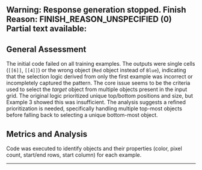 Warning: Response generation stopped. Finish Reason: FINISH_REASON_UNSPECIFIED (0)
Partial text available:
---
## General Assessment

The initial code failed on all training examples. The outputs were single cells (`[[6]]`, `[[4]]`) or the wrong object (`Red` object instead of `Blue`), indicating that the selection logic derived from only the first example was incorrect or incompletely captured the pattern. The core issue seems to be the criteria used to select the *target* object from multiple objects present in the input grid. The original logic prioritized unique top/bottom positions and size, but Example 3 showed this was insufficient. The analysis suggests a refined prioritization is needed, specifically handling multiple top-most objects before falling back to selecting a unique bottom-most object.

## Metrics and Analysis

Code was executed to identify objects and their properties (color, pixel count, start/end rows, start column) for each example.


---
